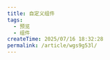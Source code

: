 ```yaml
---
title: 自定义组件
tags:
  - 预览
  - 组件
createTime: 2025/07/16 18:32:28
permalink: /article/wgs9g53l/
---
```


<CustomComponent />
